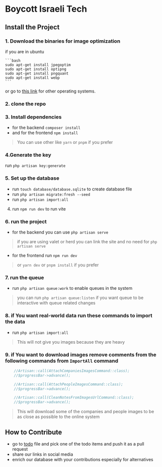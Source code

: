 # Boycott Israeli Tech

## Install the Project

### 1. Download the binaries for image optimization

if you are in ubuntu

    ```bash
    sudo apt-get install jpegoptim
    sudo apt-get install optipng
    sudo apt-get install pngquant
    sudo apt-get install webp
    ```

or go to [this link](https://github.com/spatie/image-optimizer?tab=readme-ov-file) for other operating systems.

### 2. clone the repo

### 3. Install dependencies

-   for the backend `composer install`
-   and for the frontend `npm install`

> You can use other like `yarn` or `pnpm` if you prefer

### 4.Generate the key

run `php artisan key:generate`

### 5. Set up the database

-   run `touch database/database.sqlite` to create database file
-   run `php artisan migrate:fresh --seed`
-   run `php artisan import:all`

4. run `npm run dev` to run vite

### 6. run the project

-   for the backend you can use `php artisan serve`

> if you are using valet or herd you can link the site and no need for `php artisan serve`

-   for the frontend run `npm run dev`

> or `yarn dev` or `pnpm install` if you prefer

### 7. run the queue

-   run `php artisan queue:work` to enable queues in the system

> you can run `php artisan queue:listen` if you want queue to be interactive with queue related changes

### 8. if You want real-world data run these commands to import the data

-   run `php artisan import:all`

> This will not give you images because they are heavy

### 9. if You want to download images remove comments from the following commands from `ImportAll` command

```php
    //Artisan::call(AttachCompaniesImagesCommand::class);
    //$progressBar->advance();

    //Artisan::call(AttachPeopleImagesCommand::class);
    //$progressBar->advance();

    //Artisan::call(CleanNotesFromImagesUrlCommand::class);
    //$progressBar->advance();
```

> This will download some of the companies and people images to be as close as possible to the online system

## How to Contribute

-   go to [todo](./todo.md) file and pick one of the todo items and push it as a pull request
-   share our links in social media
-   enrich our database with your contributions especially for alternatives
